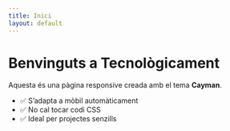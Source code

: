 ```yaml
---
title: Inici
layout: default
---
```


# Benvinguts a Tecnològicament

Aquesta és una pàgina responsive creada amb el tema **Cayman**.

- ✅ S’adapta a mòbil automàticament
- ✅ No cal tocar codi CSS
- ✅ Ideal per projectes senzills

